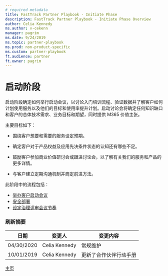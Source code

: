 ```yaml
---
# required metadata  
title: FastTrack Partner Playbook - Initiate Phase 
description: FastTrack Partner Playbook - Initiate Phase Overview
author: Celia Kennedy
ms.author: v-cekenn
manager: pagrim
ms.date: 9/24/2019
ms.topic: partner-playbook  
ms.prod: non-product-specific  
ms.custom: partner-playbook  
ft.audience: partner  
ft.owner: pagrim
---
```


# 启动阶段

启动阶段确定如何举行启动会议，以讨论入门培训流程、验证数据并了解客户如何计划使用服务以及他们的目标和使用率提升计划。启动讨论会将确定任何知识缺口和客户的总体技术需求、业务目标和期望，同时提供 M365 价值主张。

主要目标如下：

-   围绕客户想要和需要的服务设定预期。

-   确定客户对于产品权益及应用先决条件状态的认知还有哪些不足。

-   鼓励客户参加商业价值研讨会或跟进讨论会，以了解有关我们的服务和产品的更多详情。

-   与客户建立定期沟通机制并商定前进方法。

此阶段中的流程包括：

- [举办客户启动会议](initiate-conduct-customer-kick-off-partner-sc.md)
- [安全部署](initiate-deploy-securely-partner-sc.md)
- [设定治理评审会议节奏](initiate-review-meeting-cadence-partner-sc.md)

### 刷新摘要

|日期|变更人|变更内容|
|---------|---------------|----------------------------|
|04/30/2020| Celia Kennedy|  常规维护|
|10/01/2019| Celia Kennedy| 更新了合作伙伴行动手册|

[主页](http://partner-docs.microsoft.com)
